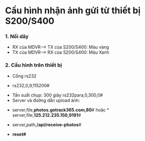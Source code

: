 # Cấu hình nhận ảnh gửi từ thiết bị S200/S400

### 1. Nối dây

* RX của MDVR--> TX của S200/S400: Màu vàng
* TX của MDVR--> RX của S200/S400: Màu Xanh

### 2. Cấu hình trên thiết bị

- Cổng rs232
* rs232,0,9,115200#
- Tần suất chụp: 300 giây
rs232para,0,300,0#
- Server và đường dẫn upload ảnh:
* server,file,__photos.gotrack365.com,80__# hoặc * server,file,__125.212.235.150,9191__#
* server,path,__/api/receive-photos__#

* __reset#__

